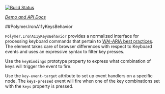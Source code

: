 
<!---

This README is automatically generated from the comments in these files:
iron-a11y-keys-behavior.html

Edit those files, and our readme bot will duplicate them over here!
Edit this file, and the bot will squash your changes :)

-->

[![Build Status](https://travis-ci.org/PolymerElements/iron-a11y-keys-behavior.svg?branch=master)](https://travis-ci.org/PolymerElements/iron-a11y-keys-behavior)

_[Demo and API Docs](https://elements.polymer-project.org/elements/iron-a11y-keys-behavior)_


##Polymer.IronA11yKeysBehavior


`Polymer.IronA11yKeysBehavior` provides a normalized interface for processing
keyboard commands that pertain to [WAI-ARIA best practices](http://www.w3.org/TR/wai-aria-practices/#kbd_general_binding).
The element takes care of browser differences with respect to Keyboard events
and uses an expressive syntax to filter key presses.

Use the `keyBindings` prototype property to express what combination of keys
will trigger the event to fire.

Use the `key-event-target` attribute to set up event handlers on a specific
node.
The `keys-pressed` event will fire when one of the key combinations set with the
`keys` property is pressed.


